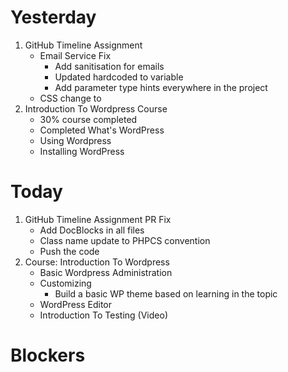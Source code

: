 # Yesterday
1. GitHub Timeline Assignment
    - Email Service Fix
        - Add sanitisation for emails
        - Updated hardcoded to variable
        - Add parameter type hints everywhere in the project
    - CSS change to <link>
2. Introduction To Wordpress Course
    - 30% course completed
    - Completed What's WordPress
    - Using Wordpress
    - Installing WordPress

# Today
1. GitHub Timeline Assignment PR Fix
    - Add DocBlocks in all files
    - Class name update to PHPCS convention
    - Push the code
2. Course: Introduction To Wordpress
    - Basic Wordpress Administration
    - Customizing
        - Build a basic WP theme based on learning in the topic
    - WordPress Editor
    - Introduction To Testing (Video)
# Blockers
